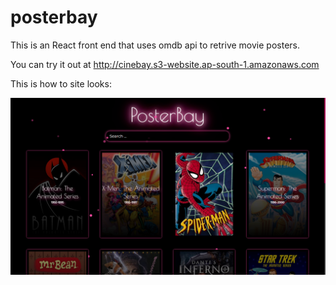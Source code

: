 
# posterbay

This is an React front end that uses omdb api to retrive movie posters.

You can try it out at <a href="http://cinebay.s3-website.ap-south-1.amazonaws.com" target="_blank">http://cinebay.s3-website.ap-south-1.amazonaws.com</a>

This is how to site looks:

![demo1](https://github.com/darkhorse1925/posterbay/blob/master/demo/demo_pic1.png)
